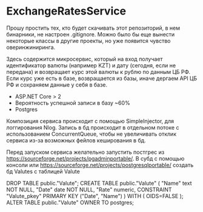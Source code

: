 # ExchangeRatesService

Прошу простить тех, кто будет скачивать этот репозиторий, в нем бинарники, не настроен .gitignore.
Можно было бы еще вынести некоторые классы в другие проекты, но уже появится чувство оверинжиниринга.

Здесь содержится микросервис, который на вход получает идентификатор валюты (например KZT) и дату (сегодня, если не передана) и возвращает курс этой валюты к рублю по данным ЦБ РФ. Если курс уже есть в базе, возвращается из базы, иначе дергаем API ЦБ РФ и сохраняем данные у себя в базе.
- ASP.NET Core > 2
- Вероятность успешной записи в базу ~60%
- Postgres

Композиция сервиса происходит с помощью SimpleInjector, для логгирования Nlog. 
Запись в бд происходит в отдельном потоке с использованием ConcurrentQueue, чтобы не увеличивать отклик сервиса из-за возможных фейлов кеширования в бд.

Перед запуском сервиса желательно запустить постгрес из https://sourceforge.net/projects/pgadminportable/.
В субд с помощью консоли или https://sourceforge.net/projects/postgresqlportable/ создать бд Valutes с таблицей Valute

DROP TABLE public."Valute";
CREATE TABLE public."Valute"
(
  "Name" text NOT NULL,
  "Date" date NOT NULL,
  "Rate" numeric,
  CONSTRAINT "Valute_pkey" PRIMARY KEY ("Date", "Name")
)
WITH (
  OIDS=FALSE
);
ALTER TABLE public."Valute"
  OWNER TO postgres;
